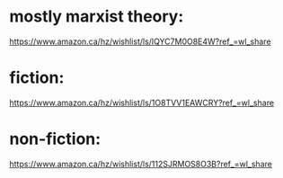 # mostly marxist theory:
https://www.amazon.ca/hz/wishlist/ls/IQYC7M0O8E4W?ref_=wl_share

# fiction:
https://www.amazon.ca/hz/wishlist/ls/1O8TVV1EAWCRY?ref_=wl_share

# non-fiction:
https://www.amazon.ca/hz/wishlist/ls/112SJRMOS8O3B?ref_=wl_share

